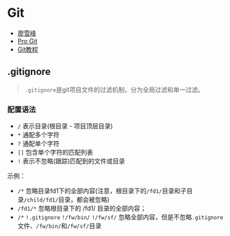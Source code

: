 # Git

- [廖雪峰](http://www.liaoxuefeng.com/wiki/0013739516305929606dd18361248578c67b8067c8c017b000/0013743858312764dca7ad6d0754f76aa562e3789478044000)
- [Pro Git](http://git.oschina.net/progit/)
- [Git教程](http://www.cnblogs.com/zhangjing230/archive/2012/05/09/2489745.html)

## .gitignore
> `.gitignore`是git项目文件的过滤机制，分为全局过滤和单一过滤。

### 配置语法

- `/` 表示目录(根目录 - 项目顶层目录)
- `*` 通配多个字符
- `?` 通配单个字符
- `[]` 包含单个字符的匹配列表
- `!` 表示不忽略(跟踪)匹配到的文件或目录

示例：

- `/*`
  忽略目录fd1下的全部内容(注意，根目录下的`/fd1/`目录和子目录`/child/fd1/`目录，都会被忽略)
- `/fd1/*`
  忽略根目录下的 /fd1/ 目录的全部内容；
- `/*`
  `!.gitignore`
  `!/fw/bin/`
  `!/fw/sf/`
  忽略全部内容，但是不忽略`.gitignore`文件、`/fw/bin/`和`/fw/sf/`目录
